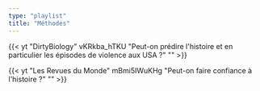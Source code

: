 ```yaml
---
type: "playlist"
title: "Méthodes"
---
```



{{< yt "DirtyBiology" vKRkba_hTKU "Peut-on prédire l'histoire et en particulier les épisodes de violence aux USA ?" "" >}}

{{< yt "Les Revues du Monde" mBmi5IWuKHg "Peut-on faire confiance à l'histoire ?" "" >}}
